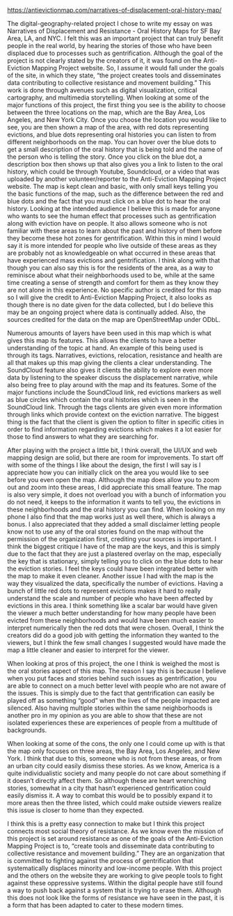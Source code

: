 https://antievictionmap.com/narratives-of-displacement-oral-history-map/

The digital-geography-related project I chose to write my essay on was Narratives of Displacement and Resistance - Oral History Maps for SF Bay Area, LA, and NYC. I felt this was an important project that can truly benefit people in the real world, by hearing the stories of those who have been displaced due to processes such as gentrification. Although the goal of the project is not clearly stated by the creators of it, it was found on the Anti-Eviction Mapping Project website. So, I assume it would fall under the goals of the site, in which they state, “the project creates tools and disseminates data contributing to collective resistance and movement building.” This work is done through avenues such as digital visualization, critical cartography, and multimedia storytelling. When looking at some of the major functions of this project, the first thing you see is the ability to choose between the three locations on the map, which are the Bay Area, Los Angeles, and New York City. Once you choose the location you would like to see, you are then shown a map of the area, with red dots representing evictions, and blue dots representing oral histories you can listen to from different neighborhoods on the map. You can hover over the blue dots to get a small description of the oral history that is being told and the name of the person who is telling the story. Once you click on the blue dot, a description box then shows up that also gives you a link to listen to the oral history, which could be through Youtube, Soundcloud, or a video that was uploaded by another volunteer/reporter to the Anti-Eviction Mapping Project website. The map is kept clean and basic, with only small keys telling you the basic functions of the map, such as the difference between the red and blue dots and the fact that you must click on a blue dot to hear the oral history. Looking at the intended audience I believe this is made for anyone who wants to see the human effect that processes such as gentrification along with eviction have on people. It also allows someone who is not familiar with these areas to learn about the past and history of them before they become these hot zones for gentrification. Within this in mind I would say it is more intended for people who live outside of these areas as they are probably not as knowledgeable on what occurred in these areas that have experienced mass evictions and gentrification. I think along with that though you can also say this is for the residents of the area, as a way to reminisce about what their neighborhoods used to be, while at the same time creating a sense of strength and comfort for them as they know they are not alone in this experience. No specific author is credited for this map so I will give the credit to Anti-Eviction Mapping Project, it also looks as though there is no date given for the data collected, but I do believe this may be an ongoing project where data is continually added. Also, the sources credited for the data on the map are OpenStreetMap under ODbL. 

Numerous amounts of layers have been used in this map which is what gives this map its features. This allows the clients to have a better understanding of the topic at hand. An example of this being used is through its tags. Narratives, evictions, relocation, resistance and health are all that makes up this map giving the clients a clear understanding. The SoundCloud feature also gives it clients the ability to explore even more data by listening to the speaker discuss the displacement narrative, while also being free to play around with the map and its features. Some of the major functions include the SoundCloud link, red evictions markers as well as blue circles which contain the oral histories which is seen in the SoundCloud link. Through the tags clients are given even more information through links which provide context on the eviction narrative. The biggest thing is the fact that the client is given the option to filter in specific cities in order to find information regarding evictions which makes it a lot easier for those to find answers to what they are searching for. 

After playing with the project a little bit, I think overall, the UI/UX and web mapping design are solid, but there are room for improvements. To start off with some of the things I like about the design, the first I will say is I appreciate how you can initially click on the area you would like to see before you even open the map. Although the map does allow you to zoom out and zoom into these areas, I did appreciate this small feature. The map is also very simple, it does not overload you with a bunch of information you do not need, it keeps to the information it wants to tell you, the evictions in these neighborhoods and the oral history you can find. When looking on my phone I also find that the map works just as well there, which is always a bonus. I also appreciated that they added a small disclaimer letting people know not to use any of the oral stories found on the map without the permission of the organization first, crediting your sources is important. I think the biggest critique I have of the map are the keys, and this is simply due to the fact that they are just a plastered overlay on the map, especially the key that is stationary, simply telling you to click on the blue dots to hear the eviction stories. I feel the keys could have been integrated better with the map to make it even cleaner. Another issue I had with the map is the way they visualized the data, specifically the number of evictions. Having a bunch of little red dots to represent evictions makes it hard to really understand the scale and number of people who have been affected by evictions in this area. I think something like a scalar bar would have given the viewer a much better understanding for how many people have been evicted from these neighborhoods and would have been much easier to interpret numerically then the red dots that were chosen. Overall, I think the creators did do a good job with getting the information they wanted to the viewers, but I think the few small changes I suggested would have made the map a little cleaner and easier to interpret for the viewer. 

When looking at pros of this project, the one I think is weighed the most is the oral stories aspect of this map. The reason I say this is because I believe when you put faces and stories behind such issues as gentrification, you are able to connect on a much better level with people who are not aware of the issues. This is simply due to the fact that gentrification can easily be played off as something “good” when the lives of the people impacted are silenced. Also having multiple stories within the same neighborhoods is another pro in my opinion as you are able to show that these are not isolated experiences these are experiences of people from a multitude of backgrounds. 

When looking at some of the cons, the only one I could come up with is that the map only focuses on three areas, the Bay Area, Los Angeles, and New York. I think that due to this, someone who is not from these areas, or from an urban city could easily dismiss these stories. As we know, America is a quite individualistic society and many people do not care about something if it doesn’t directly affect them. So although these are heart wrenching stories, somewhat in a city that hasn’t experienced gentrification could easily dismiss it. A way to combat this would be to possibly expand it to more areas then the three listed, which could make outside viewers realize this issue is closer to home than they expected. 

I think this is a pretty easy connection to make but I think this project connects most social theory of resistance. As we know even the mission of this project is set around resistance as one of the goals of the Anti-Eviction Mapping Project is to, “create tools and disseminate data contributing to collective resistance and movement building.” They are an organization that is committed to fighting against the process of gentrification that systematically displaces minority and low-income people. With this project and the others on the website they are working to give people tools to fight against these oppressive systems. Within the digital people have still found a way to push back against a system that is trying to erase them. Although this does not look like the forms of resistance we have seen in the past, it is a form that has been adapted to cater to these modern times. 


